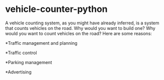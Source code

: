 # vehicle-counter-python
A vehicle counting system, as you might have already inferred, is a system that counts vehicles on the road. Why would you want to build one? Why would you want to count vehicles on the road? Here are some reasons: 

*Traffic management and planning 

*Traffic control 

*Parking management 

*Advertising 
